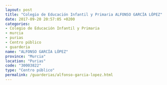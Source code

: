 ```yaml
---
layout: post
title: "Colegio de Educación Infantil y Primaria ALFONSO GARCÍA LÓPEZ"
date: 2017-09-20 20:57:05 +0200
categories:
- Colegio de Educación Infantil y Primaria
- murcia
- purias
- Centro público
- guarderia
name: "ALFONSO GARCÍA LÓPEZ"
province: "Murcia"
location: "Purias"
code: "30003822"
type: "Centro público"
permalink: /guarderias/alfonso-garcia-lopez.html
---
```

